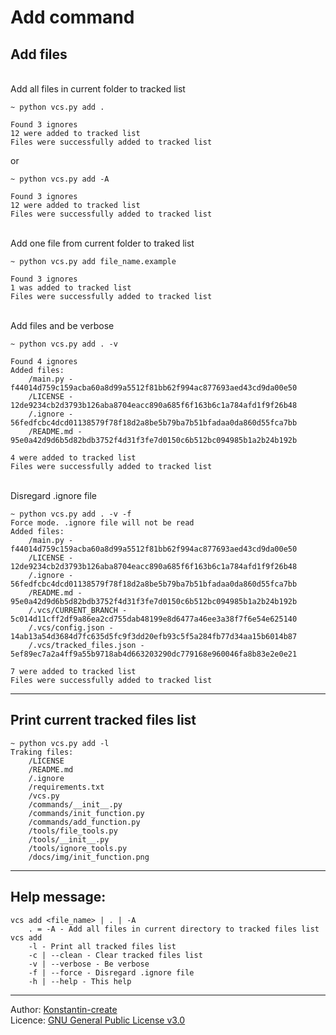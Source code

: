 # Add command

## Add files
\
Add all files in current folder to tracked list
```shell
~ python vcs.py add .

Found 3 ignores
12 were added to tracked list
Files were successfully added to tracked list
```
or
```shell
~ python vcs.py add -A

Found 3 ignores
12 were added to tracked list
Files were successfully added to tracked list
```
\
Add one file from current folder to traked list
```shell
~ python vcs.py add file_name.example

Found 3 ignores
1 was added to tracked list
Files were successfully added to tracked list
```
\
Add files and be verbose
```shell
~ python vcs.py add . -v

Found 4 ignores
Added files:
    /main.py - f44014d759c159acba60a8d99a5512f81bb62f994ac877693aed43cd9da00e50
    /LICENSE - 12de9234cb2d3793b126aba8704eacc890a685f6f163b6c1a784afd1f9f26b48
    /.ignore - 56fedfcbc4dcd01138579f78f18d2a8be5b79ba7b51bfadaa0da860d55fca7bb
    /README.md - 95e0a42d9d6b5d82bdb3752f4d31f3fe7d0150c6b512bc094985b1a2b24b192b

4 were added to tracked list
Files were successfully added to tracked list
```
\
Disregard .ignore file
```shell
~ python vcs.py add . -v -f
Force mode. .ignore file will not be read
Added files:
    /main.py - f44014d759c159acba60a8d99a5512f81bb62f994ac877693aed43cd9da00e50
    /LICENSE - 12de9234cb2d3793b126aba8704eacc890a685f6f163b6c1a784afd1f9f26b48
    /.ignore - 56fedfcbc4dcd01138579f78f18d2a8be5b79ba7b51bfadaa0da860d55fca7bb
    /README.md - 95e0a42d9d6b5d82bdb3752f4d31f3fe7d0150c6b512bc094985b1a2b24b192b
    /.vcs/CURRENT_BRANCH - 5c014d11cff2df9a86ea2cd755dab48199e8d6477a46ee3a38f7f6e54e625140
    /.vcs/config.json - 14ab13a54d3684d7fc635d5fc9f3dd20efb93c5f5a284fb77d34aa15b6014b87
    /.vcs/tracked_files.json - 5ef89ec7a2a4ff9a55b9718ab4d663203290dc779168e960046fa8b83e2e0e21

7 were added to tracked list
Files were successfully added to tracked list
```

___

## Print current tracked files list


```shell
~ python vcs.py add -l
Traking files:
    /LICENSE
    /README.md
    /.ignore
    /requirements.txt
    /vcs.py
    /commands/__init__.py
    /commands/init_function.py
    /commands/add_function.py
    /tools/file_tools.py
    /tools/__init__.py
    /tools/ignore_tools.py
    /docs/img/init_function.png
```

___

## Help message:
```shell
vcs add <file_name> | . | -A
    . = -A - Add all files in current directory to tracked files list
vcs add
    -l - Print all tracked files list
    -c | --clean - Clear tracked files list
    -v | --verbose - Be verbose
    -f | --force - Disregard .ignore file
    -h | --help - This help
```

___

Author: [Konstantin-create](https://github.com/Konstantin-create)
\
Licence: [GNU General Public License v3.0](/LICENSE)

